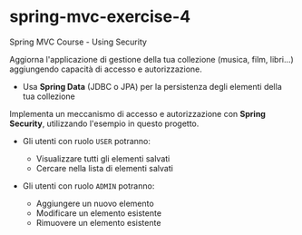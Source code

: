 # spring-mvc-exercise-4
Spring MVC Course - Using Security

Aggiorna l'applicazione di gestione della tua collezione (musica, film, libri...) aggiungendo capacità di accesso e autorizzazione.
 - Usa **Spring Data** (JDBC o JPA) per la persistenza degli elementi della tua collezione

Implementa un meccanismo di accesso e autorizzazione con **Spring Security**, utilizzando l'esempio in questo progetto.

 - Gli utenti con ruolo `USER` potranno:
   - Visualizzare tutti gli elementi salvati
   - Cercare nella lista di elementi salvati

 - Gli utenti con ruolo `ADMIN` potranno:
   - Aggiungere un nuovo elemento
   - Modificare un elemento esistente
   - Rimuovere un elemento esistente
